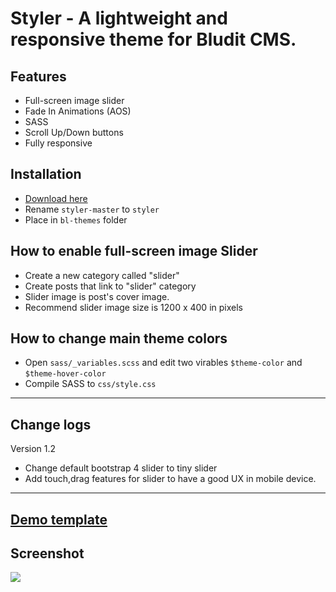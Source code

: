 # Styler - A lightweight and responsive theme for Bludit CMS.

## Features
- Full-screen image slider
- Fade In Animations (AOS)
- SASS
- Scroll Up/Down buttons
- Fully responsive

## Installation
- [Download here](https://github.com/ronaldaug/styler/archive/master.zip)
- Rename `styler-master` to `styler`
- Place in `bl-themes` folder


## How to enable full-screen image Slider
- Create a new category called "slider"
- Create posts that link to "slider" category
- Slider image is post's cover image.
- Recommend slider image size is 1200 x 400 in pixels


## How to change main theme colors
- Open `sass/_variables.scss` and edit two virables `$theme-color` and `$theme-hover-color`
- Compile SASS to `css/style.css`

-----

## Change logs

Version 1.2
- Change default bootstrap 4 slider to tiny slider
- Add touch,drag features for slider to have a good UX in mobile device.

--- 

 ## <a target="_blank" href="http://staging.mipropia.com">Demo template</a>

 ## Screenshot
 
 <a target="_blank" href="http://staging.mipropia.com">
    <img src="https://user-images.githubusercontent.com/33022876/84876329-19637280-b0ad-11ea-9b0e-02922082e54e.jpg">
 </a>
